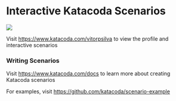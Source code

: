 # Interactive Katacoda Scenarios

[![](http://shields.katacoda.com/katacoda/vitorpsilva/count.svg)](https://www.katacoda.com/vitorpsilva "Get your profile on Katacoda.com")

Visit https://www.katacoda.com/vitorpsilva to view the profile and interactive scenarios

### Writing Scenarios
Visit https://www.katacoda.com/docs to learn more about creating Katacoda scenarios

For examples, visit https://github.com/katacoda/scenario-example
